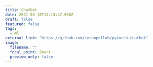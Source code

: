 ```yaml
---
title: Chatbot
date: 2021-03-10T13:13:47.650Z
draft: false
featured: false
tags:
  - ml
external_link: "https://github.com/imranpollob/pytorch-chatbot"
image:
  filename: ""
  focal_point: Smart
  preview_only: false
---
```

